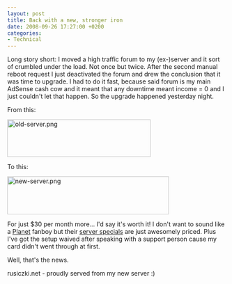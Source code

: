 ```yaml
---
layout: post
title: Back with a new, stronger iron
date: 2008-09-26 17:27:00 +0200
categories:
- Technical
---
```

Long story short: I moved a high traffic forum to my (ex-)server and it sort of crumbled under the load. Not once but twice. After the second manual reboot request I just deactivated the forum and drew the conclusion that it was time to upgrade. I had to do it fast, because said forum is my main AdSense cash cow and it meant that any downtime meant income = 0  and I just couldn't let that happen. So the upgrade happened yesterday night.

From this:

<span class="mt-enclosure mt-enclosure-image" style="display: inline;"><img alt="old-server.png" src="https://content.rusiczki.net/blogpics/old-server.png" width="329" height="86" class="mt-image-none" style="" /></span>

To this:

<span class="mt-enclosure mt-enclosure-image" style="display: inline;"><img alt="new-server.png" src="https://content.rusiczki.net/blogpics/new-server.png" width="371" height="87" class="mt-image-none" style="" /></span>

For just $30 per month more... I'd say it's worth it! I don't want to sound like a <a href="http://www.theplanet.com">Planet</a> fanboy but their <a href="http://www.theplanet.com/dedicated-servers/server-specials/">server specials</a> are just awesomely priced. Plus I've got the setup waived after speaking with a support person cause my card didn't went through at first.

Well, that's the news.

rusiczki.net - proudly served from my new server :)

